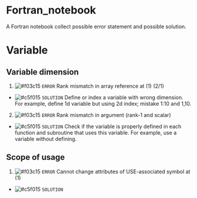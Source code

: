 # Fortran_notebook
A Fortran notebook collect possible error statement and possible solution.

# Variable

## Variable dimension
1. ![#f03c15](https://placehold.co/15x15/f03c15/f03c15.png) `ERROR` Rank mismatch in array reference at (1) (2/1) 
  
* ![#c5f015](https://placehold.co/15x15/c5f015/c5f015.png) `SOLUTION` Define or index a variable with wrong dimension. For example, define 1d variable but using 2d index; mistake 1:10 and 1,10.

2. ![#f03c15](https://placehold.co/15x15/f03c15/f03c15.png) `ERROR` Rank mismatch in argument (rank-1 and scalar)

* ![#c5f015](https://placehold.co/15x15/c5f015/c5f015.png) `SOLUTION` Check if the variable is properly defined in each function and subroutine that uses this variable. For example, use a variable without defining. 

## Scope of usage
1. ![#f03c15](https://placehold.co/15x15/f03c15/f03c15.png) `ERROR` Cannot change attributes of USE-associated symbol at (1)

* ![#c5f015](https://placehold.co/15x15/c5f015/c5f015.png) `SOLUTION`  
